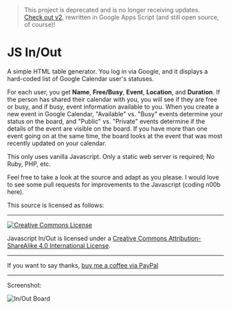 > This project is deprecated and is no longer receiving updates.  
[Check out v2](https://github.com/leoherzog/inout2), rewritten in Google Apps Script (and still open source, of course)!

JS In/Out
===========

A simple HTML table generator. You log in via Google, and it displays a hard-coded list of Google Calendar user's statuses.

For each user, you get **Name**, **Free/Busy**, **Event**, **Location**, and **Duration**. If the person has shared their calendar with you, you will see if they are free or busy, and if busy, event information available to you. When you create a new event in Google Calendar, "Available" vs. "Busy" events determine your status on the board, and "Public" vs. "Private" events determine if the details of the event are visible on the board. If you have more than one event going on at the same time, the board looks at the event that was most recently updated on your calendar.

This only uses vanilla Javascript. Only a static web server is required; No Ruby, PHP, etc.

Feel free to take a look at the source and adapt as you please. I would love to see some pull requests for improvements to the Javascript (coding n00b here).

This source is licensed as follows:

- - -

[![Creative Commons License](https://i.creativecommons.org/l/by-sa/4.0/88x31.png)](http://creativecommons.org/licenses/by-sa/4.0/)

<span xmlns:dct="http://purl.org/dc/terms/" property="dct:title">Javascript In/Out</span> is licensed under a [Creative Commons Attribution-ShareAlike 4.0 International License](http://creativecommons.org/licenses/by-sa/4.0/).

- - -

If you want to say thanks, [buy me a coffee via PayPal](https://www.paypal.com/cgi-bin/webscr?cmd=_s-xclick&hosted_button_id=YUFMYKLRW4A96)

- - -

Screenshot:

![In/Out Board](http://i.imgur.com/zclaAX6.png)
